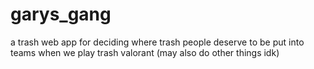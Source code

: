 # garys_gang
a trash web app for deciding where trash people deserve to be put into teams when we play trash valorant (may also do other things idk)
